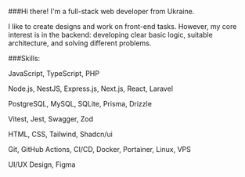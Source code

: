 ###Hi there!
I'm a full-stack web developer from Ukraine.

I like to create designs and work on front-end tasks. However, my core interest is in the backend: developing clear basic logic, suitable architecture, and solving different problems.

###Skills:

JavaScript, TypeScript, PHP

Node.js, NestJS, Express.js, Next.js, React, Laravel

PostgreSQL, MySQL, SQLite, Prisma, Drizzle

Vitest, Jest, Swagger, Zod

HTML, CSS, Tailwind, Shadcn/ui

Git, GitHub Actions, CI/CD, Docker, Portainer, Linux, VPS

UI/UX Design, Figma
